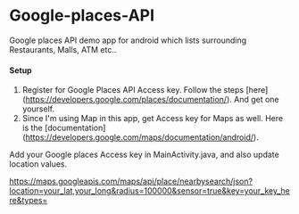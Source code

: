 # Google-places-API

Google places API demo app for android which lists surrounding Restaurants, Malls, ATM etc..

#### Setup
1. Register for Google Places API Access key. Follow the steps [here] (https://developers.google.com/places/documentation/). And get one yourself.
2. Since I'm using Map in this app, get Access key for Maps as well. Here is the [documentation] (https://developers.google.com/maps/documentation/android/).

Add your Google places Access key in MainActivity.java, and also update location values.
        
https://maps.googleapis.com/maps/api/place/nearbysearch/json?location=your_lat,your_long&radius=100000&sensor=true&key=your_key_here&types=
